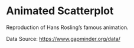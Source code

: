 # Animated Scatterplot

Reproduction of Hans Rosling’s famous animation.

Data Source: https://www.gapminder.org/data/
